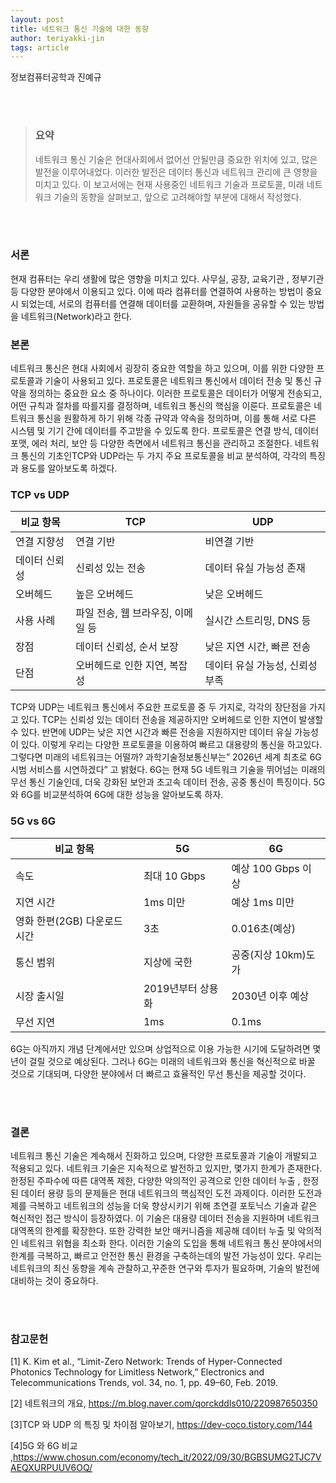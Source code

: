 ```yaml
---
layout: post
title: 네트워크 통신 기술에 대한 동향
author: teriyakki-jin
tags: article
---
```

정보컴퓨터공학과 진예규

<br/>
<br/>

> ### 요약 
> 네트워크 통신 기술은 현대사회에서 없어선 안될만큼 중요한 위치에 있고, 많은 발전을 이루어내었다. 이러한 발전은 데이터 통신과 네트워크 관리에 큰 영향을 미치고 있다.
이 보고서에는 현재 사용중인 네트워크 기술과 프로토콜,  미래 네트워크 기술의 동향을 살펴보고, 앞으로 고려해야할 부분에 대해서 작성했다.
<br/>
<br/>

### 서론

현재 컴퓨터는 우리 생활에 많은 영향을 미치고 있다. 사무실, 공장, 교육기관 , 정부기관 등 다양한 분야에서 이용되고 있다. 이에 따라 컴퓨터를 연결하여 사용하는 방법이 중요시 되었는데, 서로의 컴퓨터를 연결해 데이터를 교환하며, 자원들을 공유할 수 있는 방법을 네트워크(Network)라고 한다.


### 본론

네트워크 통신은 현대 사회에서 굉장히 중요한 역할을 하고 있으며, 이를 위한 다양한 프로토콜과 기술이 사용되고 있다. 프로토콜은 네트워크 통신에서 데이터 전송 및 통신 규약을 정의하는 중요한 요소 중 하나이다. 이러한 프로토콜은 데이터가 어떻게 전송되고, 어떤 규칙과 절차를 따를지를 결정하며, 네트워크 통신의 핵심을 이룬다.
프로토콜은 네트워크 통신을 원활하게 하기 위해 각종 규약과 약속을 정의하며, 이를 통해 서로 다른 시스템 및 기기 간에 데이터를 주고받을 수 있도록 한다. 프로토콜은 연결 방식, 데이터 포맷, 에러 처리, 보안 등 다양한 측면에서 네트워크 통신을 관리하고 조절한다.
네트워크 통신의 기초인TCP와 UDP라는 두 가지 주요 프로토콜을 비교 분석하여,   각각의 특징과 용도를 알아보도록 하겠다.

### TCP vs UDP

|     비교 항목        |     TCP                                         |     UDP                                     |
|----------------------|-------------------------------------------------|---------------------------------------------|
|     연결 지향성      |     연결 기반                                   |     비연결 기반                             |
|     데이터 신뢰성    |     신뢰성 있는 전송                            |     데이터 유실 가능성 존재                 |
|     오버헤드         |     높은 오버헤드                               |     낮은 오버헤드                           |
|     사용 사례        |     파일 전송, 웹   브라우징,      이메일 등    |     실시간 스트리밍, DNS   등               |
|     장점             |     데이터 신뢰성, 순서   보장                  |     낮은 지연 시간, 빠른   전송             |
|     단점             |     오버헤드로 인한 지연, 복잡성                |     데이터 유실 가능성,      신뢰성 부족    |

TCP와 UDP는 네트워크 통신에서 주요한 프로토콜 중 두 가지로, 각각의 장단점을 가지고 있다. TCP는 신뢰성 있는 데이터 전송을 제공하지만 오버헤드로 인한 지연이 발생할 수 있다. 반면에 UDP는 낮은 지연 시간과 빠른 전송을 지원하지만 데이터 유실 가능성이 있다. 
이렇게 우리는 다양한 프로토콜을 이용하여 빠르고 대용량의 통신을 하고있다.
그렇다면 미래의 네트워크는 어떨까? 
과학기술정보통신부는” 2026년 세계 최초로 6G 시범 서비스를 시연하겠다” 고 밝혔다.
6G는 현재 5G 네트워크 기술을 뛰어넘는 미래의 무선 통신 기술인데, 더욱 강화된 보안과 초고속 데이터 전송, 공중 통신이 특징이다.
5G 와 6G를 비교분석하여 6G에 대한 성능을 알아보도록 하자. 

### 5G vs 6G

|     비교 항목                               |     5G                   |     6G                      |
|---------------------------------------------|--------------------------|-----------------------------|
|     속도                                    |     최대 10 Gbps         |     예상 100 Gbps 이상      |
|     지연 시간                               |     1ms 미만             |     예상 1ms 미만           |
|     영화   한편(2GB)     다운로드   시간    |     3초                  |     0.016초(예상)           |
|     통신   범위                             |     지상에 국한          |     공중(지상 10km)도 가    |
|     시장   출시일                           |     2019년부터 상용화    |     2030년 이후 예상        |
|     무선   지연                             |     1ms                  |     0.1ms                   |

6G는 아직까지 개념 단계에서만 있으며 상업적으로 이용 가능한 시기에 도달하려면 몇 년이 걸릴 것으로 예상된다. 그러나 6G는 미래의 네트워크와 통신을 혁신적으로 바꿀 것으로 기대되며, 다양한 분야에서 더 빠르고 효율적인 무선 통신을 제공할 것이다.

<br/>
<br/>

### 결론

네트워크 통신 기술은 계속해서 진화하고 있으며, 다양한 프로토콜과 기술이 개발되고 적용되고 있다. 네트워크 기술은 지속적으로 발전하고 있지만, 몇가지 한계가 존재한다.
한정된 주파수에 따른 대역폭 제한, 다양한 악의적인 공격으로 인한 데이터 누출 , 한정된 데이터 용량 등의 문제들은 현대 네트워크의 핵심적인 도전 과제이다.
이러한 도전과제를 극복하고 네트워크의 성능을 더욱 향상시키기 위해 초연결 포토닉스 기술과 같은 혁신적인 접근 방식이 등장하였다. 이 기술은 대용량 데이터 전송을 지원하며 네트워크 대역폭의 한계를 확장한다. 또한 강력한 보안 매커니즘을 제공해 데이터 누출 및 악의적인 네트워크 위협을 최소화 한다. 이러한 기술의 도입을 통해 네트워크 통신 분야에서의 한계를 극복하고, 빠르고 안전한 통신 환경을 구축하는데의 발전 가능성이 있다. 우리는 네트워크의 최신 동향을 계속 관찰하고,꾸준한 연구와 투자가 필요하며,  기술의 발전에 대비하는 것이 중요하다. 

<br/>
<br/>

### 참고문헌

[1] K. Kim et al., “Limit-Zero Network: Trends of Hyper-Connected Photonics Technology for Limitless Network,” Electronics and Telecommunications Trends, vol. 34, no. 1, pp. 49–60, Feb. 2019.

[2] 네트워크의 개요, https://m.blog.naver.com/qorckddls010/220987650350

[3]TCP 와 UDP 의 특징 및 차이점 알아보기, https://dev-coco.tistory.com/144

[4]5G 와 6G 비교 ,https://www.chosun.com/economy/tech_it/2022/09/30/BGBSUMG2TJC7VAEQXURPUUV6OQ/


